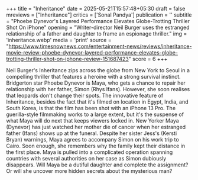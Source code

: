 +++
title = "Inheritance"
date = 2025-05-21T15:57:48+05:30
draft = false
mreviews = ["Inheritance"]
critics = ['Sonal Pandya']
publication = ''
subtitle = "Phoebe Dynevor's Layered Performance Elevates Globe-Trotting Thriller Shot On iPhone"
opening = "Writer-director Neil Burger uses the estranged relationship of a father and daughter to frame an espionage thriller."
img = 'inheritance.webp'
media = 'print'
source = "https://www.timesnownews.com/entertainment-news/reviews/inheritance-movie-review-phoebe-dynevor-layered-performance-elevates-globe-trotting-thriller-shot-on-iphone-review-151687423"
score = 6
+++

Neil Burger's Inheritance zips across the globe from New York to Seoul in a compelling thriller that features a heroine with a strong survival instinct. Bridgerton star Phoebe Dynevor is Maya, who gets a chance to repair her relationship with her father, Simon (Rhys Ifans). However, she soon realises that leopards don't change their spots. The innovative feature of Inheritance, besides the fact that it's filmed on location in Egypt, India, and South Korea, is that the film has been shot with an iPhone 13 Pro. The guerilla-style filmmaking works to a large extent, but it's the suspense of what Maya will do next that keeps viewers locked in. New Yorker Maya (Dynevor) has just watched her mother die of cancer when her estranged father (Ifans) shows up at the funeral. Despite her sister Jess's (Kersti Bryan) warnings, Maya agrees to accompany Simon on his work trip to Cairo. Soon enough, she remembers why the family kept their distance in the first place. Maya is pulled into a complicated operation spanning countries with several authorities on her case as Simon dubiously disappears. Will Maya be a dutiful daughter and complete the assignment? Or will she uncover more hidden secrets about the mysterious man?
